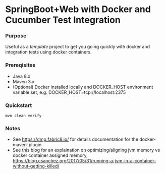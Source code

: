 # SpringBoot+Web with Docker and Cucumber Test Integration

### Purpose

Useful as a *template* project to get you going quickly with docker and integration tests using docker containers.

### Prereqisites

- Java 8.x
- Maven 3.x
- (Optional) Docker installed locally and DOCKER_HOST environment variable set, e.g. DOCKER_HOST=tcp://localhost:2375


### Quickstart

```
mvn clean verify
```

### Notes
- See https://dmp.fabric8.io/ for details documentation for the docker-maven-plugin.
- See this blog for an explaination on optimizing/aligning jvm memory vs docker container assigned memory,
https://blog.csanchez.org/2017/05/31/running-a-jvm-in-a-container-without-getting-killed/



